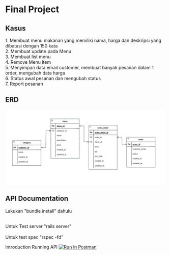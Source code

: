 <h1>Final Project</h1>

<h2>Kasus</h2>
1. Membuat menu makanan yang memiliki nama, harga dan deskripsi yang dibatasi dengan 150 kata <br>
2. Membuat update pada Menu <br>
3. Membuat list menu <br>
4. Remove Menu item <br>
5. Menyimpan data email customer, membuat banyak pesanan dalam 1 order, mengubah data harga <br>
6. Status awal pesanan dan mengubah status <br>
7. Report pesanan <br>

<h2>ERD</h2>
<img src="ERD.jpg" width=1000>

<h2>API Documentation</h2>
Lakukan "bundle install" dahulu <br> <br>

Untuk Test server "rails server" <br><br>
Untuk test spec "rspec -fd"


Introduction Running API 
[![Run in Postman](https://run.pstmn.io/button.svg)](https://god.gw.postman.com/run-collection/18852795-6387eef3-7706-42d0-813a-0c98005b2325?action=collection%2Ffork&collection-url=entityId%3D18852795-6387eef3-7706-42d0-813a-0c98005b2325%26entityType%3Dcollection%26workspaceId%3D20162af9-370c-4d0f-992b-6a5e48d12d08)
